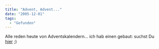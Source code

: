 ```yaml
---
title: "Advent, Advent..."
date: "2005-12-01"
tags:
  - "Gefunden"
---
```


Alle reden heute von Adventskalendern... ich hab einen gebaut: suchst Du [hier](http://www.zeit.de/musik) ;)
